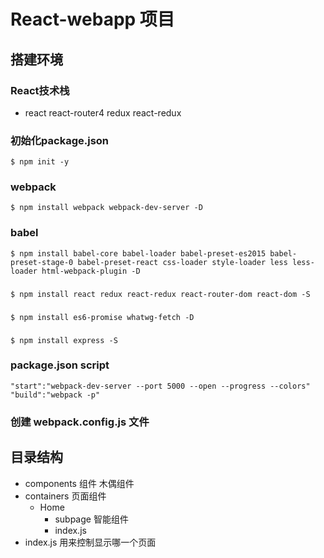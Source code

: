 # React-webapp 项目

## 搭建环境

### React技术栈
- react react-router4 redux react-redux

### 初始化package.json
```
$ npm init -y
```

### webpack
```
$ npm install webpack webpack-dev-server -D
```

### babel
```
$ npm install babel-core babel-loader babel-preset-es2015 babel-preset-stage-0 babel-preset-react css-loader style-loader less less-loader html-webpack-plugin -D
```

###
```
$ npm install react redux react-redux react-router-dom react-dom -S
```

###
```
$ npm install es6-promise whatwg-fetch -D
```

###
```
$ npm install express -S
```

### package.json script
```
"start":"webpack-dev-server --port 5000 --open --progress --colors"
"build":"webpack -p"
```

### 创建 webpack.config.js 文件

## 目录结构
- components 组件 木偶组件
- containers 页面组件
    - Home
        - subpage 智能组件
        - index.js
- index.js 用来控制显示哪一个页面

###